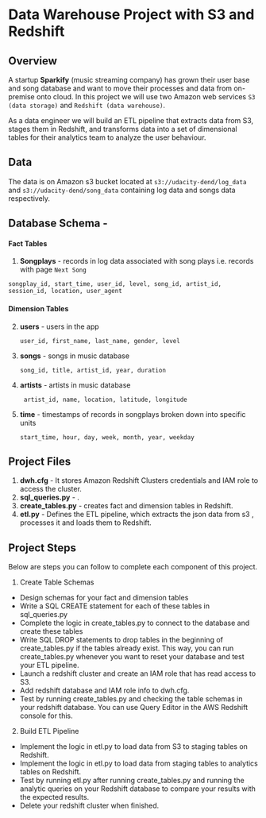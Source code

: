 # Data Warehouse Project with S3 and Redshift

## Overview
A startup **Sparkify** (music streaming company) has grown their user base and song database and want to move their processes and data from on-premise onto cloud. In this project we will use two Amazon web services `S3 (data storage)` and `Redshift (data warehouse)`.

As a data engineer we will build an ETL pipeline that extracts data from S3, stages them in Redshift, and transforms data into a set of dimensional tables for their analytics team to analyze the user behaviour. 

## Data
The data is on Amazon s3 bucket located at `s3://udacity-dend/log_data` and `s3://udacity-dend/song_data` containing log data and songs data respectively.



## Database Schema - 
#### Fact Tables
1. **Songplays** - records in log data associated with song plays i.e. records with page `Next Song`
  
  ```songplay_id, start_time, user_id, level, song_id, artist_id, session_id, location, user_agent```

#### Dimension Tables
2. **users** - users in the app

    ```user_id, first_name, last_name, gender, level```
    
3. **songs** - songs in music database

    ```song_id, title, artist_id, year, duration```
    
4. **artists** - artists in music database

   ``` artist_id, name, location, latitude, longitude```
 
5. **time** - timestamps of records in songplays broken down into specific units

    ```start_time, hour, day, week, month, year, weekday```
    
    
## Project Files
  1. **dwh.cfg** - It stores Amazon Redshift Clusters credentials and IAM role to access the cluster.
  2. **sql_queries.py** - .
  3. **create_tables.py** - creates fact and dimension tables in Redshift.
  4. **etl.py** - Defines the ETL pipeline, which extracts the json data from s3 , processes it and loads them to Redshift.
  
  
## Project Steps
Below are steps you can follow to complete each component of this project.

1. Create Table Schemas
  * Design schemas for your fact and dimension tables
  * Write a SQL CREATE statement for each of these tables in sql_queries.py
  * Complete the logic in create_tables.py to connect to the database and create these tables
  * Write SQL DROP statements to drop tables in the beginning of create_tables.py if the tables already exist. This way, you can run create_tables.py whenever you want to reset your database and test your ETL pipeline.
  * Launch a redshift cluster and create an IAM role that has read access to S3.
  * Add redshift database and IAM role info to dwh.cfg.
  * Test by running create_tables.py and checking the table schemas in your redshift database. You can use Query Editor in the AWS Redshift console for this.
  
2. Build ETL Pipeline
  * Implement the logic in etl.py to load data from S3 to staging tables on Redshift.
  * Implement the logic in etl.py to load data from staging tables to analytics tables on Redshift.
  * Test by running etl.py after running create_tables.py and running the analytic queries on your Redshift database to compare your results with the expected results.
  * Delete your redshift cluster when finished.
   
